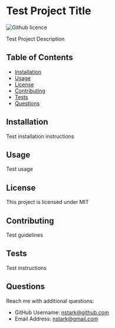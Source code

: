 
# Test Project Title
![Github licence](https://img.shields.io/badge/license-MIT-blue.svg)

Test Project Description

## Table of Contents

* [Installation](#installation)
* [Usage](#usage)
* [License](#license)
* [Contributing](#contributing)
* [Tests](#tests)
* [Questions](#questions)


## Installation

Test installation instructions

## Usage

Test usage

## License

This project is licensed under MIT

## Contributing

Test guidelines

## Tests

Test instructions

## Questions

Reach me with additional questions:

  * GitHub Username: nstark@github.com
  * Email Address: nstark@gmail.com

  